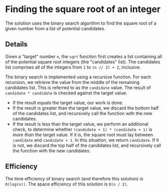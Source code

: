 # Finding the square root of an integer #
The solution uses the binary search algorithm to find the square root of a given number from a list of potential candidates.

## Details ##
Given a "target" number `n`, the `sqrt` function first creates a list containing all of the potential square root integers (the "candidates" list). The candidates list comprises all of the integers from `1` to `(n // 2) + 2`, inclusive.

The binary search is implemented using a recursive function. For each recursion, we retrieve the value from the middle of the remaining candidates list. This is referred to as the `candidate` value. The result of `candidate * candidate` is checked against the target value.

- If the result equals the target value, our work is done.
- If the result is greater than the target value, we discard the bottom half of the candidates list, and recursively call the function with the new candidates.
- If the result is less than the target value, we perform an additional check, to determine whether `(candidate + 1) * (candidate + 1)` is _more than_ the target value. If it is, the square root must lay between `candidate` and `candidate + 1`. In this situation, we return `candidate`. If it is not, we discard the top half of the candidates list, and recursively call the function with the new candidates.

## Efficiency ##
The time efficiency of binary search (and therefore this solution) is `O(log(n))`. The space efficiency of this solution is `O(n / 2)`.
